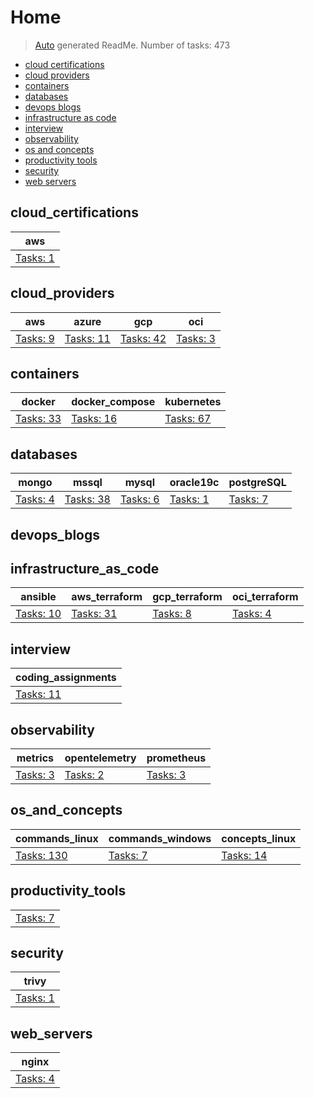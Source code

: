 # Home

> [Auto](https://github.com/codeaprendiz/learn_fullstack/blob/main/home/php/intermediate/taskset_intermediate_php/task_004_createGlobalMarkdownTable/generate-readme.php) generated ReadMe. Number of tasks: 473

- [cloud certifications](#cloud_certifications)
- [cloud providers](#cloud_providers)
- [containers](#containers)
- [databases](#databases)
- [devops blogs](#devops_blogs)
- [infrastructure as code](#infrastructure_as_code)
- [interview](#interview)
- [observability](#observability)
- [os and concepts](#os_and_concepts)
- [productivity tools](#productivity_tools)
- [security](#security)
- [web servers](#web_servers)

## cloud_certifications

| aws                                       |
|-------------------------------------------|
| [Tasks: 1](home/cloud_certifications/aws) |

## cloud_providers

| aws                                  | azure                                   | gcp                                   | oci                                  |
|--------------------------------------|-----------------------------------------|---------------------------------------|--------------------------------------|
| [Tasks: 9](home/cloud_providers/aws) | [Tasks: 11](home/cloud_providers/azure) | [Tasks: 42](home/cloud_providers/gcp) | [Tasks: 3](home/cloud_providers/oci) |

## containers

| docker                              | docker_compose                              | kubernetes                              |
|-------------------------------------|---------------------------------------------|-----------------------------------------|
| [Tasks: 33](home/containers/docker) | [Tasks: 16](home/containers/docker_compose) | [Tasks: 67](home/containers/kubernetes) |

## databases

| mongo                            | mssql                             | mysql                            | oracle19c                            | postgreSQL                            |
|----------------------------------|-----------------------------------|----------------------------------|--------------------------------------|---------------------------------------|
| [Tasks: 4](home/databases/mongo) | [Tasks: 38](home/databases/mssql) | [Tasks: 6](home/databases/mysql) | [Tasks: 1](home/databases/oracle19c) | [Tasks: 7](home/databases/postgreSQL) |

## devops_blogs


## infrastructure_as_code

| ansible                                          | aws_terraform                                          | gcp_terraform                                         | oci_terraform                                         |
|--------------------------------------------------|--------------------------------------------------------|-------------------------------------------------------|-------------------------------------------------------|
| [Tasks: 10](home/infrastructure_as_code/ansible) | [Tasks: 31](home/infrastructure_as_code/terraform/aws) | [Tasks: 8](home/infrastructure_as_code/terraform/gcp) | [Tasks: 4](home/infrastructure_as_code/terraform/oci) |

## interview

| coding_assignments                             |
|------------------------------------------------|
| [Tasks: 11](home/interview/coding_assignments) |

## observability

| metrics                                | opentelemetry                                | prometheus                                |
|----------------------------------------|----------------------------------------------|-------------------------------------------|
| [Tasks: 3](home/observability/metrics) | [Tasks: 2](home/observability/opentelemetry) | [Tasks: 3](home/observability/prometheus) |

## os_and_concepts

| commands_linux                                    | commands_windows                                  | concepts_linux                                   |
|---------------------------------------------------|---------------------------------------------------|--------------------------------------------------|
| [Tasks: 130](home/os_and_concepts/commands_linux) | [Tasks: 7](home/os_and_concepts/commands_windows) | [Tasks: 14](home/os_and_concepts/concepts_linux) |

## productivity_tools

|                                     |
|-------------------------------------|
| [Tasks: 7](home/productivity_tools) |

## security

| trivy                           |
|---------------------------------|
| [Tasks: 1](home/security/trivy) |

## web_servers

| nginx                              |
|------------------------------------|
| [Tasks: 4](home/web_servers/nginx) |
